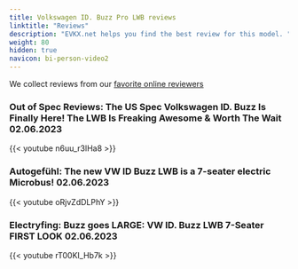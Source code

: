 ```yaml
---
title: Volkswagen ID. Buzz Pro LWB reviews
linktitle: "Reviews"
description: "EVKX.net helps you find the best review for this model. "
weight: 80
hidden: true
navicon: bi-person-video2
---
```

We collect reviews from our [favorite online reviewers](/guides/evreviewers/)

### Out of Spec Reviews: The US Spec Volkswagen ID. Buzz Is Finally Here! The LWB Is Freaking Awesome & Worth The Wait 02.06.2023

{{< youtube n6uu_r3lHa8 >}}

### Autogefühl: The new VW ID Buzz LWB is a 7-seater electric Microbus! 02.06.2023

{{< youtube oRjvZdDLPhY >}}

### Electryfing: Buzz goes LARGE: VW ID. Buzz LWB 7-Seater FIRST LOOK 02.06.2023

{{< youtube rT00KI_Hb7k >}}

